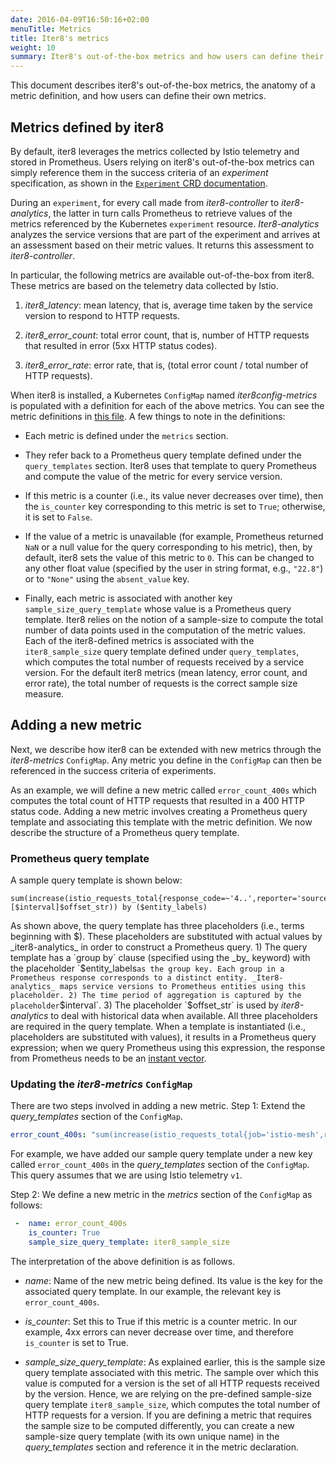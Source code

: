 ```yaml
---
date: 2016-04-09T16:50:16+02:00
menuTitle: Metrics
title: Iter8's metrics
weight: 10
summary: Iter8's out-of-the-box metrics and how users can define their own metrics
---
```


This document describes iter8's out-of-the-box metrics, the anatomy of a metric definition, and how users can define their own metrics.

## Metrics defined by iter8

By default, iter8 leverages the metrics collected by Istio telemetry and stored in Prometheus. Users relying on iter8's out-of-the-box metrics can simply reference them in the success criteria of an _experiment_ specification, as shown in the [`Experiment` CRD documentation](../experiment/).

During an `experiment`, for every call made from  _iter8-controller_ to _iter8-analytics_, the latter in turn calls Prometheus to retrieve values of the metrics referenced by the Kubernetes `experiment` resource. _Iter8-analytics_ analyzes the service versions that are part of the experiment and arrives at an assessment based on their metric values. It returns this assessment to _iter8-controller_.

In particular, the following metrics are available out-of-the-box from iter8. These metrics are based on the telemetry data collected by Istio.

1. _iter8_latency_: mean latency, that is, average time taken by the service version to respond to HTTP requests.

2. _iter8_error_count_: total error count, that is, number of HTTP requests that resulted in error (5xx HTTP status codes).

3. _iter8_error_rate_: error rate, that is, (total error count / total number of HTTP requests).

When iter8 is installed, a Kubernetes `ConfigMap` named _iter8config-metrics_ is populated with a definition for each of the above metrics. You can see the metric definitions in [this file](https://raw.githubusercontent.com/iter8-tools/iter8-controller/v0.2.1/install/helm/iter8-controller/templates/metrics/iter8_metrics.yaml). A few things to note in the definitions:

- Each metric is defined under the `metrics` section.

- They refer back to a Prometheus query template defined under the `query_templates` section. Iter8 uses that template to query Prometheus and compute the value of the metric for every service version.

- If this metric is a counter (i.e., its value never decreases over time), then the `is_counter` key corresponding to this metric is set to `True`; otherwise, it is set to `False`.

- If the value of a metric is unavailable (for example, Prometheus returned `NaN` or a null value for the query corresponding to his metric), then, by default, iter8 sets the value of this metric to `0`. This can be changed to any other float value (specified by the user in string format, e.g., `"22.8"`) or to `"None"` using the `absent_value` key.

- Finally, each metric is associated with another key `sample_size_query_template` whose value is a Prometheus query template. Iter8 relies on the notion of a sample-size to compute the total number of data points used in the computation of the metric values. Each of the iter8-defined metrics is associated with the `iter8_sample_size` query template defined under `query_templates`, which computes the total number of requests received by a service version. For the default iter8 metrics (mean latency, error count, and error rate), the total number of requests is the correct sample size measure.

## Adding a new metric

Next, we describe how iter8 can be extended with new metrics through the _iter8-metrics_ `ConfigMap`. Any metric you define in the `ConfigMap` can then be referenced in the success criteria of experiments.

As an example, we will define a new metric called `error_count_400s` which computes the total count of HTTP requests that resulted in a 400 HTTP status code.
Adding a new metric involves creating a Prometheus query template and associating this template with the metric definition.  We now describe the structure of a Prometheus query template.

### Prometheus query template

A sample query template is shown below:

```
sum(increase(istio_requests_total{response_code=~'4..',reporter='source'}[$interval]$offset_str)) by ($entity_labels)
```

As shown above, the query template has three placeholders (i.e., terms beginning with $). These placeholders are substituted with actual values by _iter8-analytics_ in order to construct a Prometheus query. 1) The query template has a `group by` clause (specified using the _by_ keyword) with the placeholder `$entity_labels` as the group key. Each group in a Prometheus response corresponds to a distinct entity. _Iter8-analytics_ maps service versions to Prometheus entities using this placeholder. 2) The time period of aggregation is captured by the placeholder `$interval`. 3) The placeholder `$offset_str` is used by _iter8-analytics_ to deal with historical data when available. All three placeholders are required in the query template. When a template is instantiated (i.e., placeholders are substituted with values), it results in a Prometheus query expression; when we query Prometheus using this expression, the response from Prometheus needs  to be an [instant vector](https://prometheus.io/docs/prometheus/latest/querying/basics/).


### Updating the _iter8-metrics_ `ConfigMap`

There are two steps involved in adding a new metric. Step 1: Extend the _query_templates_ section of the `ConfigMap`.

```yaml
error_count_400s: "sum(increase(istio_requests_total{job='istio-mesh',response_code=~'4..',reporter='source'}[$interval]$offset_str)) by ($entity_labels)"
```

For example, we have added our sample query template under a new key called `error_count_400s` in the _query_templates_ section of the `ConfigMap`. This query assumes that we are using Istio telemetry `v1`.

Step 2: We define a new metric in the _metrics_ section of the `ConfigMap` as follows:

```yaml
 -  name: error_count_400s
    is_counter: True
    sample_size_query_template: iter8_sample_size
```

The interpretation of the above definition is as follows.

  - _name_: Name of the new metric being defined. Its value is the key for the associated query template. In our example, the relevant key is `error_count_400s`.

  - _is_counter_: Set this to True if this metric is a counter metric. In our example, 4xx errors can never decrease over time, and therefore `is_counter` is set to True.

  - _sample_size_query_template_: As explained earlier, this is the sample size query template associated with this metric. The sample over which this value is computed for a version is the set of all HTTP requests received by the version. Hence, we are relying on the pre-defined sample-size query template `iter8_sample_size`, which computes the total number of HTTP requests for a version. If you are defining a metric that requires the sample size to be computed differently, you can create a new sample-size query template (with its own unique name) in the _query_templates_ section and reference it in the metric declaration.
